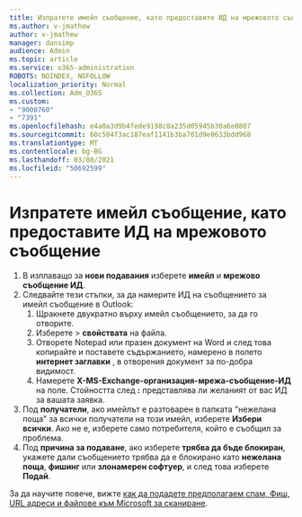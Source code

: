 ```yaml
---
title: Изпратете имейл съобщение, като предоставите ИД на мрежовото съобщение
ms.author: v-jmathew
author: v-jmathew
manager: dansimp
audience: Admin
ms.topic: article
ms.service: o365-administration
ROBOTS: NOINDEX, NOFOLLOW
localization_priority: Normal
ms.collection: Adm_O365
ms.custom:
- "9000760"
- "7391"
ms.openlocfilehash: e4a0a3d9b4fede9198c8a235d05945b30a6e0807
ms.sourcegitcommit: 60c504f3ac187eaf1141b3ba701d9e0633bdd968
ms.translationtype: MT
ms.contentlocale: bg-BG
ms.lasthandoff: 03/08/2021
ms.locfileid: "50692599"
---
```

# <a name="submit-an-email-message-by-providing-the-network-message-id"></a>Изпратете имейл съобщение, като предоставите ИД на мрежовото съобщение

1. В изплаващо за **нови подавания** изберете **имейл** и **мрежово съобщение ИД**.
2. Следвайте тези стъпки, за да намерите ИД на съобщението за имейл съобщение в Outlook:
    1. Щракнете двукратно върху имейл съобщението, за да го отворите.
    1. Изберете   >  **свойствата** на файла.
    1. Отворете Notepad или празен документ на Word и след това копирайте и поставете съдържанието, намерено в полето **интернет заглавки** , в отворения документ за по-добра видимост.
    1. Намерете **X-MS-Exchange-организация-мрежа-съобщение-ИД** на поле. Стойността след **:** представлява ли желаният от вас ИД за вашата заявка.
3. Под **получатели**, ако имейлът е разтоварен в папката "нежелана поща" за всички получатели на този имейл, изберете **Избери всички**. Ако не е, изберете само потребителя, който е съобщил за проблема.
4. Под **причина за подаване**, ако изберете **трябва да бъде блокиран**, укажете дали съобщението трябва да е блокирано като **нежелана поща**, **фишинг** или **злонамерен софтуер**, и след това изберете **Подай**.

За да научите повече, вижте [как да подадете предполагаем спам, Фиш, URL адреси и файлове към Microsoft за сканиране](https://go.microsoft.com/fwlink/?linkid=2101479).
